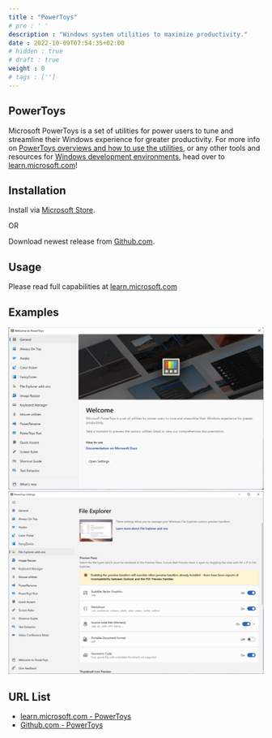 ```yaml
---
title : "PowerToys"
# pre : ' '
description : "Windows system utilities to maximize productivity."
date : 2022-10-09T07:54:35+02:00
# hidden : true
# draft : true
weight : 0
# tags : ['']
---
```


## PowerToys

Microsoft PowerToys is a set of utilities for power users to tune and streamline their Windows experience for greater productivity. For more info on [PowerToys overviews and how to use the utilities](https://aka.ms/powertoys-docs), or any other tools and resources for [Windows development environments](https://learn.microsoft.com/windows/dev-environment/overview), head over to [learn.microsoft.com](https://aka.ms/powertoys-docs)!

## Installation

Install via [Microsoft Store](https://apps.microsoft.com/store/detail/microsoft-powertoys/XP89DCGQ3K6VLD).

OR

Download newest release from [Github.com](https://github.com/microsoft/PowerToys/releases).

## Usage

Please read full capabilities at [learn.microsoft.com](https://learn.microsoft.com/en-us/windows/powertoys/)

## Examples

![example](images/example1.png)
![example](images/example2.png)

## URL List

- [learn.microsoft.com - PowerToys](https://learn.microsoft.com/en-us/windows/powertoys/)
- [Github.com - PowerToys](https://github.com/microsoft/PowerToys)
